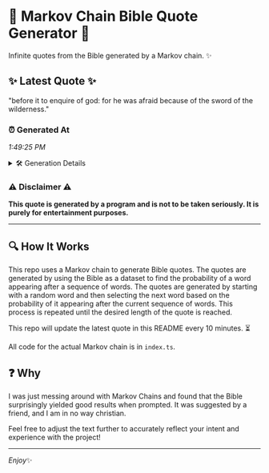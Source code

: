 # 📖 Markov Chain Bible Quote Generator 📖

Infinite quotes from the Bible generated by a Markov chain. ✨

## ✨ Latest Quote ✨
"before it to enquire of god: for he was afraid because of the sword of the wilderness."

### ⏰ Generated At
*1:49:25 PM*

<details>
    <summary>🛠️ Generation Details</summary>
    <p>
        <strong>🌱 Seed:</strong> before<br>
        <strong>🔄 Iterations:</strong> 16<br>
        <strong>📜 Context History:</strong><br>[ before ]: it<br>[ before, it ]: to<br>[ before, it, to ]: enquire<br>[ before, it, to, enquire ]: of<br>[ before, it, to, enquire, of ]: god:<br>[ before, it, to, enquire, of, god: ]: for<br>[ it, to, enquire, of, god:, for ]: he<br>[ to, enquire, of, god:, for, he ]: was<br>[ enquire, of, god:, for, he, was ]: afraid<br>[ of, god:, for, he, was, afraid ]: because<br>[ god:, for, he, was, afraid, because ]: of<br>[ for, he, was, afraid, because, of ]: the<br>[ he, was, afraid, because, of, the ]: sword<br>[ was, afraid, because, of, the, sword ]: of<br>[ afraid, because, of, the, sword, of ]: the<br>[ because, of, the, sword, of, the ]: wilderness.<br>
    </p>
</details>

### ⚠️ Disclaimer ⚠️
**This quote is generated by a program and is not to be taken seriously. It is purely for entertainment purposes.**

---

## 🔍 How It Works

This repo uses a Markov chain to generate Bible quotes. The quotes are generated by using the Bible as a dataset to find the probability of a word appearing after a sequence of words. The quotes are generated by starting with a random word and then selecting the next word based on the probability of it appearing after the current sequence of words. This process is repeated until the desired length of the quote is reached.

This repo will update the latest quote in this README every 10 minutes. ⏳

All code for the actual Markov chain is in `index.ts`.

## ❓ Why

I was just messing around with Markov Chains and found that the Bible surprisingly yielded good results when prompted. 
It was suggested by a friend, and I am in no way christian.

Feel free to adjust the text further to accurately reflect your intent and experience with the project!

---

*Enjoy*✨
